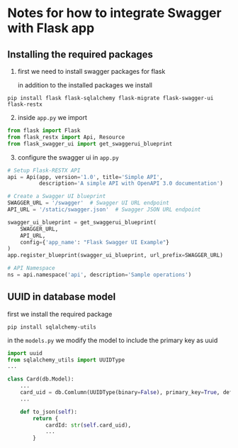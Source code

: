 # Notes for how to integrate Swagger with Flask app

## Installing the required packages

1. first we need to install swagger packages for flask

   in addition to the installed packages we install

```
pip install flask flask-sqlalchemy flask-migrate flask-swagger-ui flask-restx
```

2. inside `app.py` we import

```python
from flask import Flask
from flask_restx import Api, Resource
from flask_swagger_ui import get_swaggerui_blueprint
```

3. configure the swagger ui in `app.py`

```python
# Setup Flask-RESTX API
api = Api(app, version='1.0', title='Simple API',
          description='A simple API with OpenAPI 3.0 documentation')

# Create a Swagger UI blueprint
SWAGGER_URL = '/swagger'  # Swagger UI URL endpoint
API_URL = '/static/swagger.json'  # Swagger JSON URL endpoint

swagger_ui_blueprint = get_swaggerui_blueprint(
    SWAGGER_URL,
    API_URL,
    config={'app_name': "Flask Swagger UI Example"}
)
app.register_blueprint(swagger_ui_blueprint, url_prefix=SWAGGER_URL)

# API Namespace
ns = api.namespace('api', description='Sample operations')
```

## UUID in database model

first we install the required package

```
pip install sqlalchemy-utils
```

in the `models.py` we modify the model to include the primary key as uuid

```python
import uuid
from sqlalchemy_utils import UUIDType
...

class Card(db.Model):
    ...
    card_uid = db.Comlumn(UUIDType(binary=False), primary_key=True, default=uuid.uuid4)
    ...

    def to_json(self):
        return {
            cardId: str(self.card_uid),
            ...
        }
```
